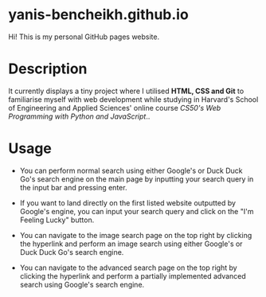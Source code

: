 # yanis-bencheikh.github.io

Hi! This is my personal GitHub pages website. 

# Description

It currently displays a tiny project where I utilised **HTML, CSS and Git** to familiarise myself with web development while studying in Harvard's School of Engineering and Applied Sciences' online course *CS50's Web Programming with Python and JavaScript*.. 

# Usage

- You can perform normal search using either Google's or Duck Duck Go's search engine on the main page by inputting your search query in the input bar and pressing enter.

- If you want to land directly on the first listed website outputted by Google's engine, you can input your search query and click on the "I'm Feeling Lucky" button.   

- You can navigate to the image search page on the top right by clicking the hyperlink and perform an image search using either Google's or Duck Duck Go's search engine.

- You can navigate to the advanced search page on the top right by clicking the hyperlink and perform a partially implemented advanced search using Google's search engine.
